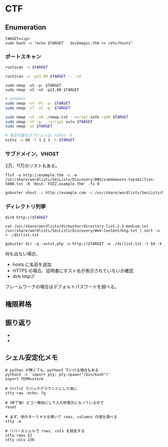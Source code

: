 # <name> CTF

<URL>

## Enumeration

```shell
TARGET=<ip>
sudo bash -c "echo $TARGET   dockmagic.thm >> /etc/hosts"
```

### ポートスキャン

```sh
rustscan -a $TARGET
```

```sh
rustscan -a -p22,80 $TARGET -- -sV
```

```shell
sudo nmap -sS -p- $TARGET
sudo nmap -sS -sV -p22,80 $TARGET
```

```sh
# windows
sudo nmap -vv -Pn -p- $TARGET
sudo nmap -sT -sC -p- $TARGET
```

```sh
sudo nmap -sS -oA ./nmap.txt --script safe -p80 $TARGET
sudo nmap -sV -p- --script vuln $TARGET
sudo nmap -sC $TARGET
```

```sh
# 指定可能なオプションは、nikto -h
nikto -p 80 -T 1 2 3 -h $TARGET
```

### サブドメイン、VHOST

2万、11万のリストもある。
```shell
ffuf -u http://example.thm -c -w /usr/share/wordlists/SecLists/Discovery/DNS/subdomains-top1million-5000.txt -H 'Host: FUZZ.example.thm' -fs 0
```

```sh
gobuster vhost -u http://example.com -w /usr/share/wordlists/SecLists/Discovery/DNS/subdomains-top1million-5000.txt --append-domain -t 64 -k
```

### ディレクトリ列挙

```sh
dirb http://$TARGET
```

```shell
cat /usr/share/wordlists/dirbuster/directory-list-2.3-medium.txt /usr/share/wordlists/SecLists/Discovery/Web-Content/big.txt | sort -u > ./dirlist.txt

gobuster dir -q -x=txt,php -u http://$TARGET -w ./dirlist.txt -t 64 -k
```

何も出ない場合、

- hosts に名前を追加
- HTTPS の場合、証明書にホスト名が表示されていないか確認
- dirb http://<ip>

フレームワークの場合はデフォルトパスワードを調べる。

## 権限昇格

## 振り返り

-
-

## シェル安定化メモ

```shell
# python が無くても、python3 でいける場合もある
python3 -c 'import pty; pty.spawn("/bin/bash")'
export TERM=xterm

# Ctrl+Z でバックグラウンドにした後に
stty raw -echo; fg

#（終了後）エコー無効にして入力非表示になっているので
reset

# まず、他のターミナルを開いて rows, columns の値を調べる
stty -a

# リバースシェルで rows, cols を設定する
stty rows 52
stty cols 236

```
